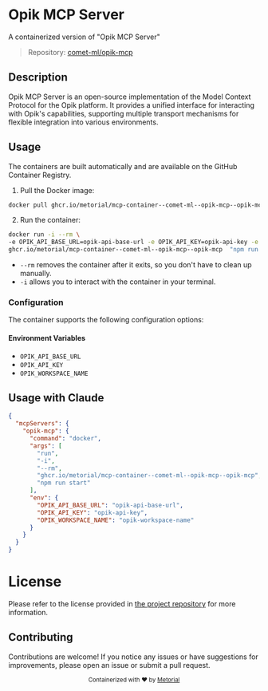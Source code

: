 
# Opik MCP Server

A containerized version of "Opik MCP Server"

> Repository: [comet-ml/opik-mcp](https://github.com/comet-ml/opik-mcp)

## Description

Opik MCP Server is an open-source implementation of the Model Context Protocol for the Opik platform. It provides a unified interface for interacting with Opik's capabilities, supporting multiple transport mechanisms for flexible integration into various environments.


## Usage

The containers are built automatically and are available on the GitHub Container Registry.

1. Pull the Docker image:

```bash
docker pull ghcr.io/metorial/mcp-container--comet-ml--opik-mcp--opik-mcp
```

2. Run the container:

```bash
docker run -i --rm \ 
-e OPIK_API_BASE_URL=opik-api-base-url -e OPIK_API_KEY=opik-api-key -e OPIK_WORKSPACE_NAME=opik-workspace-name \
ghcr.io/metorial/mcp-container--comet-ml--opik-mcp--opik-mcp  "npm run start"
```

- `--rm` removes the container after it exits, so you don't have to clean up manually.
- `-i` allows you to interact with the container in your terminal.



### Configuration

The container supports the following configuration options:




#### Environment Variables

- `OPIK_API_BASE_URL`
- `OPIK_API_KEY`
- `OPIK_WORKSPACE_NAME`




## Usage with Claude

```json
{
  "mcpServers": {
    "opik-mcp": {
      "command": "docker",
      "args": [
        "run",
        "-i",
        "--rm",
        "ghcr.io/metorial/mcp-container--comet-ml--opik-mcp--opik-mcp",
        "npm run start"
      ],
      "env": {
        "OPIK_API_BASE_URL": "opik-api-base-url",
        "OPIK_API_KEY": "opik-api-key",
        "OPIK_WORKSPACE_NAME": "opik-workspace-name"
      }
    }
  }
}
```

# License

Please refer to the license provided in [the project repository](https://github.com/comet-ml/opik-mcp) for more information.

## Contributing

Contributions are welcome! If you notice any issues or have suggestions for improvements, please open an issue or submit a pull request.

<div align="center">
  <sub>Containerized with ❤️ by <a href="https://metorial.com">Metorial</a></sub>
</div>
  